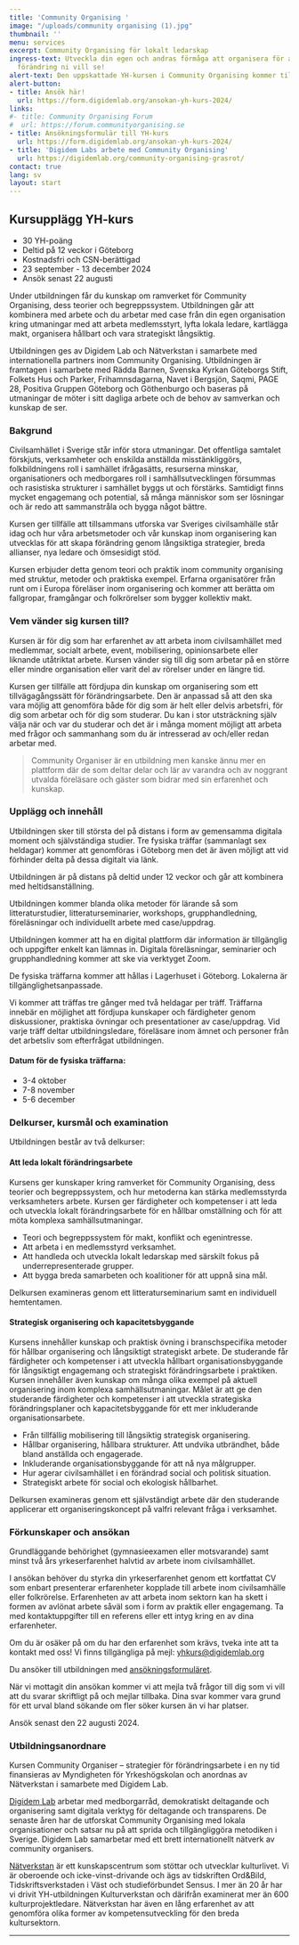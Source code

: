 ```yaml
---
title: 'Community Organising '
image: "/uploads/community organising (1).jpg"
thumbnail: ''
menu: services
excerpt: Community Organising för lokalt ledarskap
ingress-text: Utveckla din egen och andras förmåga att organisera för att skapa den
  förändring ni vill se!
alert-text: Den uppskattade YH-kursen i Community Organising kommer tillbaka i höst! Fortbildningskursen är skräddarsydd för dig med erfarenhet och passion för samhällsförbättring. Kursen ger nya verktyg och vässar dina nuvarande med skarpa föreläsare.
alert-button:
- title: Ansök här!
  url: https://form.digidemlab.org/ansokan-yh-kurs-2024/
links:
#- title: Community Organising Forum
#  url: https://forum.communityorganising.se
- title: Ansökningsformulär till YH-kurs
  url: https://form.digidemlab.org/ansokan-yh-kurs-2024/
- title: 'Digidem Labs arbete med Community Organising'
  url: https://digidemlab.org/community-organising-grasrot/
contact: true
lang: sv
layout: start
---
```


## Kursupplägg YH-kurs

* 30 YH-poäng
* Deltid på 12 veckor i Göteborg
* Kostnadsfri och CSN-berättigad
* 23 september - 13 december 2024
* Ansök senast 22 augusti

Under utbildningen får du kunskap om ramverket för Community Organising, dess teorier och begreppssystem. Utbildningen går att kombinera med arbete och du arbetar med case från din egen organisation kring utmaningar med att arbeta medlemsstyrt, lyfta lokala ledare, kartlägga makt, organisera hållbart och vara strategiskt långsiktig.

Utbildningen ges av Digidem Lab och Nätverkstan i samarbete med internationella partners inom Community Organising. Utbildningen är framtagen i samarbete med Rädda Barnen, Svenska Kyrkan Göteborgs Stift, Folkets Hus och Parker, Frihamnsdagarna, Navet i Bergsjön, Saqmi, PAGE 28, Positiva Gruppen Göteborg och Göthenburgo och baseras på utmaningar de möter i sitt dagliga arbete och de behov av samverkan och kunskap de ser.

### Bakgrund
Civilsamhället i Sverige står inför stora utmaningar.
Det offentliga samtalet förskjuts, verksamheter och
enskilda anställda misstänkliggörs, folkbildningens roll
i samhället ifrågasätts, resurserna minskar, organisationers och medborgares roll i samhällsutvecklingen
försummas och rasistiska strukturer i samhället byggs
ut och förstärks. Samtidigt finns mycket engagemang
och potential, så många människor som ser lösningar
och är redo att sammanstråla och bygga något bättre.

Kursen ger tillfälle att tillsammans utforska var Sveriges civilsamhälle står idag och hur våra arbetsmetoder
och vår kunskap inom organisering kan utvecklas för
att skapa förändring genom långsiktiga strategier, breda
allianser, nya ledare och ömsesidigt stöd.

Kursen erbjuder detta genom teori och praktik inom
community organising med struktur, metoder och
praktiska exempel. Erfarna organisatörer från runt om
i Europa föreläser inom organisering och kommer att
berätta om fallgropar, framgångar och folkrörelser som
bygger kollektiv makt.

### Vem vänder sig kursen till?
Kursen är för dig som har erfarenhet av att arbeta inom
civilsamhället med medlemmar, socialt arbete, event,
mobilisering, opinionsarbete eller liknande utåtriktat
arbete. Kursen vänder sig till dig som arbetar på en
större eller mindre organisation eller varit del av rörelser
under en längre tid.

Kursen ger tillfälle att fördjupa din kunskap om organisering som ett tillvägagångssätt för förändringsarbete. Den
är anpassad så att den ska vara möjlig att genomföra både
för dig som är helt eller delvis arbetsfri, för dig som arbetar och för dig som studerar. Du kan i stor utsträckning
själv välja när och var du studerar och det är i många
moment möjligt att arbeta med frågor och sammanhang
som du är intresserad av och/eller redan arbetar med.

> Community Organiser är en utbildning men kanske
ännu mer en plattform där de som deltar delar och lär
av varandra och av noggrant utvalda föreläsare och
gäster som bidrar med sin erfarenhet och kunskap.

### Upplägg och innehåll
Utbildningen sker till största del på distans i form
av gemensamma digitala moment och självständiga
studier. Tre fysiska träffar (sammanlagt sex heldagar)
kommer att genomföras i Göteborg men det är även
möjligt att vid förhinder delta på dessa digitalt via länk.

Utbildningen är på distans på deltid under 12 veckor
och går att kombinera med heltidsanställning.

Utbildningen kommer blanda olika metoder för lärande
så som litteraturstudier, litteraturseminarier, workshops,
grupphandledning, föreläsningar och individuellt
arbete med case/uppdrag.

Utbildningen kommer att ha en digital plattform där
information är tillgänglig och uppgifter enkelt kan
lämnas in. Digitala föreläsningar, seminarier och grupphandledning kommer att ske via verktyget Zoom.

De fysiska träffarna kommer att hållas i Lagerhuset i
Göteborg. Lokalerna är tillgänglighetsanpassade.

Vi kommer att träffas tre gånger med två heldagar per
träff. Träffarna innebär en möjlighet att fördjupa kunskaper och färdigheter genom diskussioner, praktiska
övningar och presentationer av case/uppdrag. Vid varje
träff deltar utbildningsledare, föreläsare inom ämnet och
personer från det arbetsliv som efterfrågat utbildningen.

#### Datum för de fysiska träffarna:
* 3-4 oktober
* 7-8 november
* 5-6 december

### Delkurser, kursmål och examination

Utbildningen består av två delkurser:
#### Att leda lokalt förändringsarbete
Kursens ger kunskaper kring ramverket för Community
Organising, dess teorier och begreppssystem, och hur
metoderna kan stärka medlemsstyrda verksamheters
arbete. Kursen ger färdigheter och kompetenser i att
leda och utveckla lokalt förändringsarbete för en hållbar omställning och för att möta komplexa samhällsutmaningar.
* Teori och begreppssystem för makt, konflikt och
egenintresse.
* Att arbeta i en medlemsstyrd verksamhet.
* Att handleda och utveckla lokalt ledarskap med särskilt
fokus på underrepresenterade grupper.
* Att bygga breda samarbeten och koalitioner för att
uppnå sina mål.

Delkursen examineras genom ett litteraturseminarium
samt en individuell hemtentamen.

#### Strategisk organisering och kapacitetsbyggande
Kursens innehåller kunskap och praktisk övning i
branschspecifika metoder för hållbar organisering
och långsiktigt strategiskt arbete. De studerande får
färdigheter och kompetenser i att utveckla hållbart
organisationsbyggande för långsiktigt engagemang och
strategiskt förändringsarbete i praktiken. Kursen innehåller även kunskap om många olika exempel på aktuell
organisering inom komplexa samhällsutmaningar. Målet
är att ge den studerande färdigheter och kompetenser i
att utveckla strategiska förändringsplaner och kapacitetsbyggande för ett mer inkluderande organisationsarbete.

* Från tillfällig mobilisering till långsiktig strategisk
organisering.
* Hållbar organisering, hållbara strukturer. Att undvika
utbrändhet, både bland anställda och engagerade.
* Inkluderande organisationsbyggande för att nå nya
målgrupper.
* Hur agerar civilsamhället i en förändrad social och
politisk situation.
* Strategiskt arbete för social och ekologisk hållbarhet.

Delkursen examineras genom ett självständigt arbete
där den studerande applicerar ett organiseringskoncept
på valfri relevant fråga i verksamhet.


### Förkunskaper och ansökan
Grundläggande behörighet (gymnasieexamen eller
motsvarande) samt minst två års yrkeserfarenhet
halvtid av arbete inom civilsamhället.

I ansökan behöver du styrka din yrkeserfarenhet genom ett kortfattat CV
som enbart presenterar erfarenheter kopplade till arbete
inom civilsamhälle eller folkrörelse. Erfarenheten av
att arbeta inom sektorn kan ha skett i formen av avlönat
arbete såväl som i form av praktik eller engagemang. Ta med kontaktuppgifter till en referens eller ett intyg kring
en av dina erfarenheter.

Om du är osäker på om du har den erfarenhet som
krävs, tveka inte att ta kontakt med oss! Vi finns
tillgängliga på mejl: <yhkurs@digidemlab.org>

Du ansöker till utbildningen med [ansökningsformuläret](https://form.digidemlab.org/ansokan-yh-kurs-2024/).

När vi mottagit din ansökan kommer vi att mejla
två frågor till dig som vi vill att du svarar skriftligt
på och mejlar tillbaka. Dina svar kommer vara grund
för ett urval bland sökande om fler söker kursen än vi
har platser.

Ansök senast den 22 augusti 2024.

### Utbildningsanordnare
Kursen Community Organiser – strategier för förändringsarbete i en ny tid finansieras av Myndigheten för
Yrkeshögskolan och anordnas av Nätverkstan i samarbete med Digidem Lab.

[Digidem Lab](https://digidemlab.org) arbetar
med medborgarråd,
demokratiskt deltagande och organisering samt digitala
verktyg för deltagande och transparens. De senaste åren
har de utforskat Community Organising med lokala
organisationer och satsar nu på att sprida och tillgängliggöra metodiken i Sverige. Digidem Lab samarbetar med
ett brett internationellt nätverk av community organisers.

[Nätverkstan](https://www.natverkstan.net/) är ett kunskapscentrum som stöttar och
utvecklar kulturlivet. Vi är oberoende och icke-vinst-drivande och ägs av tidskriften Ord&Bild, Tidskriftsverkstaden i Väst och studieförbundet Sensus. I mer än
20 år har vi drivit YH-utbildningen Kulturverkstan och
därifrån examinerat mer än 600 kulturprojektledare.
Nätverkstan har även en lång erfarenhet av att genomföra olika former av kompetensutveckling för den breda
kultursektorn.




---
